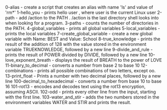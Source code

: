0-alias - create a script that creates an alias with name 'ls' and value of 'rm*'
1-hello_you - prints hello user , where user is the current Linux user
2-path - add /action to the PATH . /action is the last directory shell looks into when looking for a program.
3-paths - counts the number of directories in the PATH.
4-global_variables - prints all global variables
5-local_variables - prints the local variables
7-create_global_variable - create a new global variable with Name: BEST and Value: School
8-true_knowledge - prints the result of the addition of 128 with the value stored in the environment variable TRUEKNOWLEDGE, followed by a new line
9-divide_and_rule - prints the result of POWER divided by DIVIDE, followed by a new line
10-love_exponent_breath - displays the result of BREATH to the power of LOVE
11-binary_to_decimal - converts a number from base 2 to base 10
12-combinations - prints all possible combinations of two letters, except oo.
13-print_float - Prints a number with two decimal places, followed by a new line
100-decimal_to_hexadecimal - converts a number from base 10 to base 16
101-rot13 - encodes and decodes text using the rot13 encryption, assuming ASCII.
102-odd - prints every other line from the input, starting with the first line.
103-water_and_stir - adds the two numbers stored in the environment variables WATER and STIR and prints the result.
